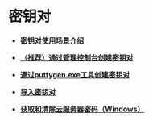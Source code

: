 # 密钥对<a name="ecs_13_0200"></a>

-   **[密钥对使用场景介绍](密钥对使用场景介绍.md)**  

-   **[（推荐）通过管理控制台创建密钥对](（推荐）通过管理控制台创建密钥对.md)**  

-   **[通过puttygen.exe工具创建密钥对](通过puttygen-exe工具创建密钥对.md)**  

-   **[导入密钥对](导入密钥对.md)**  

-   **[获取和清除云服务器密码（Windows）](获取和清除云服务器密码（Windows）.md)**  

